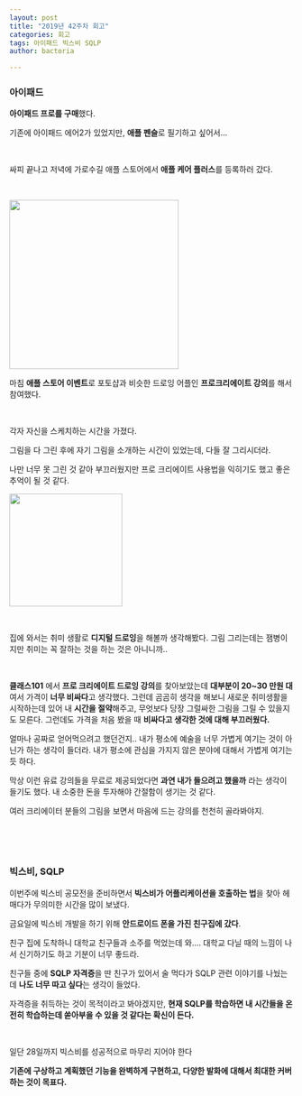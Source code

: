 ```yaml
---
layout: post
title: "2019년 42주차 회고"
categories: 회고
tags: 아이패드 빅스비 SQLP
author: bactoria

---
```


### 아이패드

**아이패드 프로를 구매**했다. 

기존에 아이패드 에어2가 있었지만, **애플 펜슬**로 필기하고 싶어서...

&nbsp;

싸피 끝나고 저녁에 가로수길 애플 스토어에서 **애플 케어 플러스**를 등록하러 갔다.

&nbsp;

<img src="https://user-images.githubusercontent.com/25674959/67215620-c32a2b00-f45c-11e9-8830-1c1154401fce.jpg" width="300" />

마침 **애플 스토어 이벤트**로 포토샵과 비슷한 드로잉 어플인 **프로크리에이트 강의**를 해서 참여했다. 

&nbsp;

각자 자신을 스케치하는 시간을 가졌다. 

그림을 다 그린 후에 자기 그림을 소개하는 시간이 있었는데, 다들 잘 그리시더라.

나만 너무 못 그린 것 같아 부끄러웠지만 프로 크리에이트 사용법을 익히기도 했고 좋은 추억이 될 것 같다.

<img src="https://user-images.githubusercontent.com/25674959/67215358-44cd8900-f45c-11e9-84cc-80c5743e676a.jpg" width="200" />

&nbsp;

집에 와서는 취미 생활로 **디지털 드로잉**을 해볼까 생각해봤다. 그림 그리는데는 잼병이지만 취미는 꼭 잘하는 것을 하는 것은 아니니까.. 

&nbsp;

**클래스101** 에서 **프로 크리에이트 드로잉 강의**를 찾아보았는데 **대부분이 20~30 만원 대**여서 가격이 **너무 비싸다**고 생각했다. 그런데 곰곰히 생각을 해보니 새로운 취미생활을 시작하는데 있어 내 **시간을 절약**해주고, 무엇보다 당장 그럴싸한 그림을 그릴 수 있을지도 모른다. 그런데도 가격을 처음 봤을 때 **비싸다고 생각한 것에 대해 부끄러웠다.**

얼마나 공짜로 얻어먹으려고 했던건지.. 내가 평소에 예술을 너무 가볍게 여기는 것이 아닌가 하는 생각이 들더라. 내가 평소에 관심을 가지지 않은 분야에 대해서 가볍게 여기는 듯 하다.

막상 이런 유료 강의들을 무료로 제공되었다면 **과연 내가 들으려고 했을까** 라는 생각이 들기도 했다. 내 소중한 돈을 투자해야 간절함이 생기는 것 같다.

여러 크리에이터 분들의 그림을 보면서 마음에 드는 강의를 천천히 골라봐야지.

&nbsp;

&nbsp;

### 빅스비, SQLP

이번주에 빅스비 공모전을 준비하면서 **빅스비가 어플리케이션을 호출하는 법**을 찾아 헤매다가 무의미한 시간을 많이 보냈다.

금요일에 빅스비 개발을 하기 위해 **안드로이드 폰을 가진 친구집에 갔다**. 

친구 집에 도착하니 대학교 친구들과 소주를 먹었는데 와.... 대학교 다닐 때의 느낌이 나서 신기하기도 하고 기분이 너무 좋드라.

친구들 중에 **SQLP 자격증**을 딴 친구가 있어서 술 먹다가 SQLP 관련 이야기를 나눴는데 **나도 너무 따고 싶다**는 생각이 들었다.

자격증을 취득하는 것이 목적이라고 봐야겠지만, **현재 SQLP를 학습하면 내 시간들을  온전히 학습하는데 쏟아부을 수 있을 것 같다는 확신이 든다.**

&nbsp;

일단 28일까지 빅스비를 성공적으로 마무리 지어야 한다

**기존에 구상하고 계획했던 기능을 완벽하게 구현하고, 다양한 발화에 대해서 최대한 커버하는 것이 목표다.**



